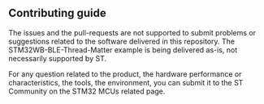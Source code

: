 ## Contributing guide

The issues and the pull-requests are not supported to submit problems or suggestions related to the software delivered in this repository. The STM32WB-BLE-Thread-Matter example is being delivered as-is, not necessarily supported by ST.

For any question related to the product, the hardware performance or characteristics, the tools, the environment, you can submit it to the ST Community on the STM32 MCUs related page.
